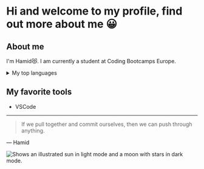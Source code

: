 # Hi and welcome to my profile, find out more about me 😀

## About me

<!-- TO DO: add more details about me later -->
I'm Hamid😻. I am currently a student at Coding Bootcamps Europe.

<details>
  <summary>My top languages</summary>

  | Rang | Languages | 
|-----:|---------------| 
|     1|  HTML
|     2|   CSS
|     3|   JavaScript
|     4|   Vue
|     5|   SQL
</details>

## My favorite tools
 - VSCode

---
> If we pull together and commit ourselves, then we can push through anything.

— Hamid


<picture>
  <source media="(prefers-color-scheme: dark)" srcset="https://user-images.githubusercontent.com/25423296/163456776-7f95b81a-f1ed-45f7-b7ab-8fa810d529fa.png">
  <source media="(prefers-color-scheme: light)" srcset="https://user-images.githubusercontent.com/25423296/163456779-a8556205-d0a5-45e2-ac17-42d089e3c3f8.png">
  <img alt="Shows an illustrated sun in light mode and a moon with stars in dark mode." src="https://user-images.githubusercontent.com/25423296/163456779-a8556205-d0a5-45e2-ac17-42d089e3c3f8.png">
</picture>
